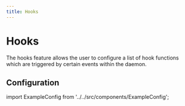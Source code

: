 ```yaml
---
title: Hooks
---
```


# Hooks

The hooks feature allows the user to configure a list of hook functions which are triggered by certain events within the daemon.

## Configuration

import ExampleConfig from '../../src/components/ExampleConfig';

<ExampleConfig section="hooks" />